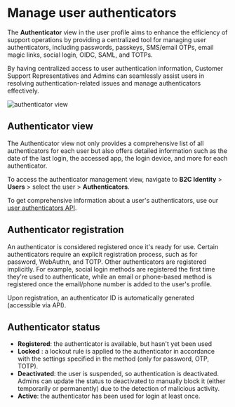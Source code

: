 # Manage user authenticators

 The **Authenticator** view in the user profile aims to enhance the efficiency of support operations by providing a centralized tool for managing user authenticators, including passwords, passkeys, SMS/email OTPs, email magic links, social login, OIDC, SAML, and TOTPs.

By having centralized access to user authentication information, Customer Support Representatives and Admins can seamlessly assist users in resolving authentication-related issues and manage authenticators effectively.

![authenticator view](../../images/UserID/authenticator_view.png)

## Authenticator view

The Authenticator view not only provides a comprehensive list of all authenticators for each user but also offers detailed information such as the date of the last login, the accessed app, the login device, and more for each authenticator.

To access the authenticator management view, navigate to **B2C Identity** > **Users** > select the user > **Authenticators**.

To get comprehensive information about a user's authenticators, use our [user authenticators API](/openapi/user/authenticators/).

## Authenticator registration
An authenticator is considered registered once it's ready for use. Certain authenticators require an explicit registration process, such as for password, WebAuthn, and TOTP. Other authenticators are registered implicitly. For example, social login methods are registered the first time they're used to authenticate, while an email or phone-based method is registered once the email/phone number is added to the user's profile.

Upon registration, an authenticator ID is automatically generated (accessible via API).
<!--To disclose after further updates of the view! Upon registration, each authenticator (including social login) is assigned an authenticator name which typically corresponds to the user identifier linked with the authenticator (e.g. identifier for passkey, phone number for SMS OTP, etc.).-->

## Authenticator status

- **Registered**: the authenticator is available, but hasn't yet been used
- **Locked** : a lockout rule is applied to the authenticator in accordance with the settings specified in the method (only for password, OTP, TOTP).
- **Deactivated**: the user is suspended, so authentication is deactivated. Admins can update the status to deactivated to manually block it (either temporarily or permanently) due to the detection of malicious activity.
- **Active**: the authenticator has been used for login at least once.



